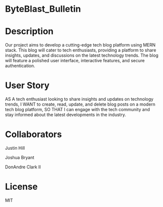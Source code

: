 # ByteBlast_Bulletin

# Description 

Our project aims to develop a cutting-edge tech blog platform using MERN stack. This blog will cater to tech enthusiasts, providing a platform to share insights, updates, and discussions on the latest technology trends. The blog will feature a polished user interface, interactive features, and secure authentication.


# User Story

AS A tech enthusiast looking to share insights and updates on technology trends,
I WANT to create, read, update, and delete blog posts on a modern tech blog platform,
SO THAT I can engage with the tech community and stay informed about the latest developments in the industry.


# Collaborators

Justin Hill

Joshua Bryant 

DonAndre Clark II


# License 

MIT